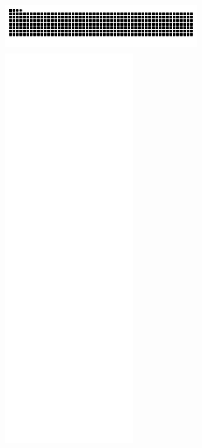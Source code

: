 <picture>
  <source media="(prefers-color-scheme: dark)" srcset="https://raw.githubusercontent.com/hesphoros/hesphoros/output/github-contribution-grid-snake-dark.svg">
  <source media="(prefers-color-scheme: light)" srcset="https://raw.githubusercontent.com/hesphoros/hesphoros/output/github-contribution-grid-snake.svg">
  <img alt="github contribution grid snake animation" src="https://raw.githubusercontent.com/hesphoros/hesphoros/output/github-contribution-grid-snake.svg">
</picture>

![Metrics](/github-metrics.svg)


